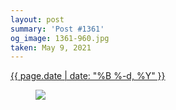 ```yaml
---
layout: post
summary: 'Post #1361'
og_image: 1361-960.jpg
taken: May 9, 2021
---
```


<div class="post">
 <time>
  <a href="/1361">
   {{ page.date | date: "%B %-d, %Y" }}
  </a>
 </time>
 <a href="/1361">
  <figure data-taken="5/9/2021">
   <img sizes="(min-width: 700px) 50vw, calc(100vw - 2rem)" src="{{ site.assets_url }}/1361-480.jpg" srcset="{{ site.assets_url }}/1361-240.jpg 240w, {{ site.assets_url }}/1361-480.jpg 480w, {{ site.assets_url }}/1361-720.jpg 720w, {{ site.assets_url }}/1361-960.jpg 960w"/>
  </figure>
 </a>
</div>
